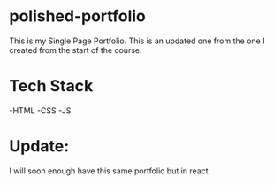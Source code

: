 # polished-portfolio

This is my Single Page Portfolio. This is an updated one from the one I created from the start of the course.

# Tech Stack
  -HTML
  -CSS
  -JS
  
# Update: 
I will soon enough have this same portfolio but in react
